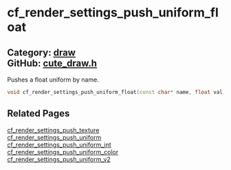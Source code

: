 [//]: # (This file is automatically generated by Cute Framework's docs parser.)
[//]: # (Do not edit this file by hand!)
[//]: # (See: https://github.com/RandyGaul/cute_framework/blob/master/samples/docs_parser.cpp)
[](../header.md ':include')

# cf_render_settings_push_uniform_float

Category: [draw](/api_reference?id=draw)  
GitHub: [cute_draw.h](https://github.com/RandyGaul/cute_framework/blob/master/include/cute_draw.h)  
---

Pushes a float uniform by name.

```cpp
void cf_render_settings_push_uniform_float(const char* name, float val);
```

## Related Pages

[cf_render_settings_push_texture](/draw/cf_render_settings_push_texture.md)  
[cf_render_settings_push_uniform](/draw/cf_render_settings_push_uniform.md)  
[cf_render_settings_push_uniform_int](/draw/cf_render_settings_push_uniform_int.md)  
[cf_render_settings_push_uniform_color](/draw/cf_render_settings_push_uniform_color.md)  
[cf_render_settings_push_uniform_v2](/draw/cf_render_settings_push_uniform_v2.md)  
